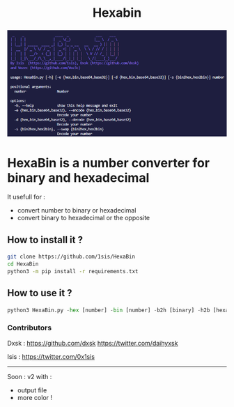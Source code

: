 <h1 align="center">Hexabin</h1>
<h3 align="center">
<img src="./img/banner.png" width="750">
</h3>


# HexaBin is a number converter for binary and hexadecimal

It usefull for :
- convert number to binary or hexadecimal
- convert binary to hexadecimal or the opposite

## How to install it ?

```sh
git clone https://github.com/1sis/HexaBin
cd HexaBin
python3 -m pip install -r requirements.txt
```

## How to use it ?

```py 
python3 HexaBin.py -hex [number] -bin [number] -b2h [binary] -h2b [hexadecimal]
```

### Contributors

Dxsk : https://github.com/dxsk
       https://twitter.com/daihyxsk
       
Isis : https://twitter.com/0x1sis

---
Soon : v2 with :
- output file
- more color !
